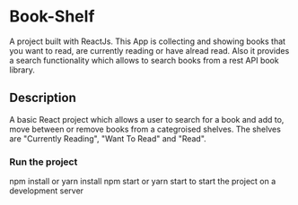 # Book-Shelf
A project built with ReactJs. This App is collecting and showing books that you want to read, are currently reading or have alread read. Also it provides a search functionality which allows to search books from a rest API book library.

## Description
A basic React project which allows a user to search for a book and add to, move between or remove books from a categroised shelves. The shelves are "Currently Reading", "Want To Read" and "Read".

### Run the project
npm install or yarn install
npm start or yarn start to start the project on a development server
